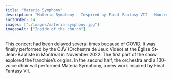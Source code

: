 ```yaml
---
title: "Materia Symphony"
description: "Materia Symphony - Inspired by Final Fantasy VII - Montreal (2022)"
sortOrder: 14
images: ["./images/materia-symphony.jpg"]
imagesAlt: ["Inside of the church"]
---
```


This concert had been delayed several times because of COVID. It was finally performed by the OJV (Orchestre de Jeux Vidéo) at the Église St-Jean-Baptiste in Montreal in November 2022. The first part of the show explored the franchise’s origins. In the second half, the orchestra and a 100-voice choir will performed Materia Symphony, a new work inspired by Final Fantasy VII.
